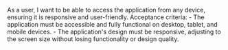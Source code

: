 As a user, I want to be able to access the application from any device, ensuring it is responsive and user-friendly.
    Acceptance criteria:
    - The application must be accessible and fully functional on desktop, tablet, and mobile devices.
    - The application's design must be responsive, adjusting to the screen size without losing functionality or design quality.
